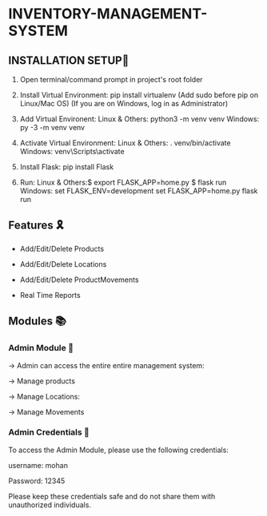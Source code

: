 # INVENTORY-MANAGEMENT-SYSTEM
## INSTALLATION SETUP🚀
1. Open  terminal/command prompt in project's root folder

2. Install Virtual Environment:
pip install virtualenv
(Add sudo before pip on Linux/Mac OS)
(If you are on Windows, log in as Administrator)

2. Add Virtual Environent:
Linux & Others: python3 -m venv venv
Windows: py -3 -m venv venv

3. Activate Virtual Environment:
Linux & Others: . venv/bin/activate
Windows: venv\Scripts\activate

4. Install Flask:
pip install Flask

5. Run:
Linux & Others:$ export FLASK_APP=home.py
$ flask run
Windows: set FLASK_ENV=development
set FLASK_APP=home.py
flask run

## Features 🎗️
* Add/Edit/Delete Products

* Add/Edit/Delete Locations

* Add/Edit/Delete ProductMovements

* Real Time Reports


## Modules 📚
### Admin Module 👑

-> Admin can access the entire entire management system:

-> Manage products

-> Manage  Locations:

-> Manage Movements
### Admin Credentials 🔐

To access the Admin Module, please use the following credentials:

username: mohan

Password: 12345

Please keep these credentials safe and do not share them with unauthorized individuals.
